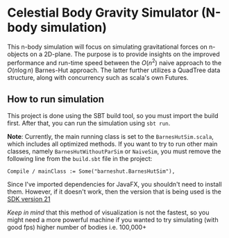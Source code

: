 # Celestial Body Gravity Simulator (N-body simulation)
 
This n-body simulation will focus on simulating gravitational forces on n-objects on a 2D-plane. The purpose is to provide insights on the improved performance and run-time speed between the $O(n^2)$ naive approach to the $O(n\log n)$ Barnes-Hut approach. The latter further utilizes a QuadTree data structure, along with concurrency such as scala's own Futures.

## How to run simulation
This project is done using the SBT build tool, so you must import the build first. After that, you can run the simulation using `sbt run`.

**Note**: Currently, the main running class is set to the `BarnesHutSim.scala`, which includes all optimized methods. If you want to try to run other main classes, namely `BarnesHutWithoutParSim` or `NaiveSim`, you must remove the following line from the `build.sbt` file in the project:

`Compile / mainClass := Some("barneshut.BarnesHutSim"),`

Since I've imported dependencies for JavaFX, you shouldn't need to install them. However, if it doesn't work, then the version that is being used is the [SDK version 21](https://gluonhq.com/products/javafx/)

*Keep in mind* that this method of visualization is not the fastest, so you might need a more powerful machine if you wanted to try simulating (with good fps) higher number of bodies i.e. 100,000+
